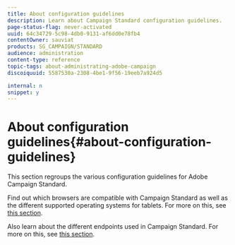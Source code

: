 ```yaml
---
title: About configuration guidelines
description: Learn about Campaign Standard configuration guidelines.
page-status-flag: never-activated
uuid: 64c34729-5c98-4db0-9131-af6dd0e78fb4
contentOwner: sauviat
products: SG_CAMPAIGN/STANDARD
audience: administration
content-type: reference
topic-tags: about-administrating-adobe-campaign
discoiquuid: 5587530a-2308-4be1-9f56-19eeb7a924d5

internal: n
snippet: y
---
```


# About configuration guidelines{#about-configuration-guidelines}

This section regroups the various configuration guidelines for Adobe Campaign Standard.

Find out which browsers are compatible with Campaign Standard as well as the different supported operating systems for tablets. For more on this, see [this section](../../administration/using/compatible-browsers.md).

Also learn about the different endpoints used in Campaign Standard. For more on this, see [this section](../../administration/using/campaign-standard-network-endpoints.md).
